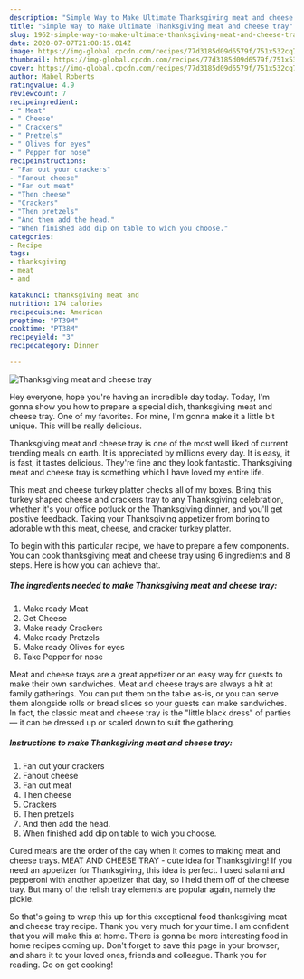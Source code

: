 ```yaml
---
description: "Simple Way to Make Ultimate Thanksgiving meat and cheese tray"
title: "Simple Way to Make Ultimate Thanksgiving meat and cheese tray"
slug: 1962-simple-way-to-make-ultimate-thanksgiving-meat-and-cheese-tray
date: 2020-07-07T21:08:15.014Z
image: https://img-global.cpcdn.com/recipes/77d3185d09d6579f/751x532cq70/thanksgiving-meat-and-cheese-tray-recipe-main-photo.jpg
thumbnail: https://img-global.cpcdn.com/recipes/77d3185d09d6579f/751x532cq70/thanksgiving-meat-and-cheese-tray-recipe-main-photo.jpg
cover: https://img-global.cpcdn.com/recipes/77d3185d09d6579f/751x532cq70/thanksgiving-meat-and-cheese-tray-recipe-main-photo.jpg
author: Mabel Roberts
ratingvalue: 4.9
reviewcount: 7
recipeingredient:
- " Meat"
- " Cheese"
- " Crackers"
- " Pretzels"
- " Olives for eyes"
- " Pepper for nose"
recipeinstructions:
- "Fan out your crackers"
- "Fanout cheese"
- "Fan out meat"
- "Then cheese"
- "Crackers"
- "Then pretzels"
- "And then add the head."
- "When finished add dip on table to wich you choose."
categories:
- Recipe
tags:
- thanksgiving
- meat
- and

katakunci: thanksgiving meat and 
nutrition: 174 calories
recipecuisine: American
preptime: "PT39M"
cooktime: "PT38M"
recipeyield: "3"
recipecategory: Dinner

---
```



![Thanksgiving meat and cheese tray](https://img-global.cpcdn.com/recipes/77d3185d09d6579f/751x532cq70/thanksgiving-meat-and-cheese-tray-recipe-main-photo.jpg)

Hey everyone, hope you're having an incredible day today. Today, I'm gonna show you how to prepare a special dish, thanksgiving meat and cheese tray. One of my favorites. For mine, I'm gonna make it a little bit unique. This will be really delicious.

Thanksgiving meat and cheese tray is one of the most well liked of current trending meals on earth. It is appreciated by millions every day. It is easy, it is fast, it tastes delicious. They're fine and they look fantastic. Thanksgiving meat and cheese tray is something which I have loved my entire life.

This meat and cheese turkey platter checks all of my boxes. Bring this turkey shaped cheese and crackers tray to any Thanksgiving celebration, whether it&#39;s your office potluck or the Thanksgiving dinner, and you&#39;ll get positive feedback. Taking your Thanksgiving appetizer from boring to adorable with this meat, cheese, and cracker turkey platter.


To begin with this particular recipe, we have to prepare a few components. You can cook thanksgiving meat and cheese tray using 6 ingredients and 8 steps. Here is how you can achieve that.

<!--inarticleads1-->

##### The ingredients needed to make Thanksgiving meat and cheese tray:

1. Make ready  Meat
1. Get  Cheese
1. Make ready  Crackers
1. Make ready  Pretzels
1. Make ready  Olives for eyes
1. Take  Pepper for nose


Meat and cheese trays are a great appetizer or an easy way for guests to make their own sandwiches. Meat and cheese trays are always a hit at family gatherings. You can put them on the table as-is, or you can serve them alongside rolls or bread slices so your guests can make sandwiches. In fact, the classic meat and cheese tray is the &#34;little black dress&#34; of parties — it can be dressed up or scaled down to suit the gathering. 

<!--inarticleads2-->

##### Instructions to make Thanksgiving meat and cheese tray:

1. Fan out your crackers
1. Fanout cheese
1. Fan out meat
1. Then cheese
1. Crackers
1. Then pretzels
1. And then add the head.
1. When finished add dip on table to wich you choose.


Cured meats are the order of the day when it comes to making meat and cheese trays. MEAT AND CHEESE TRAY - cute idea for Thanksgiving! If you need an appetizer for Thanksgiving, this idea is perfect. I used salami and pepperoni with another appetizer that day, so I held them off of the cheese tray. But many of the relish tray elements are popular again, namely the pickle. 

So that's going to wrap this up for this exceptional food thanksgiving meat and cheese tray recipe. Thank you very much for your time. I am confident that you will make this at home. There is gonna be more interesting food in home recipes coming up. Don't forget to save this page in your browser, and share it to your loved ones, friends and colleague. Thank you for reading. Go on get cooking!
